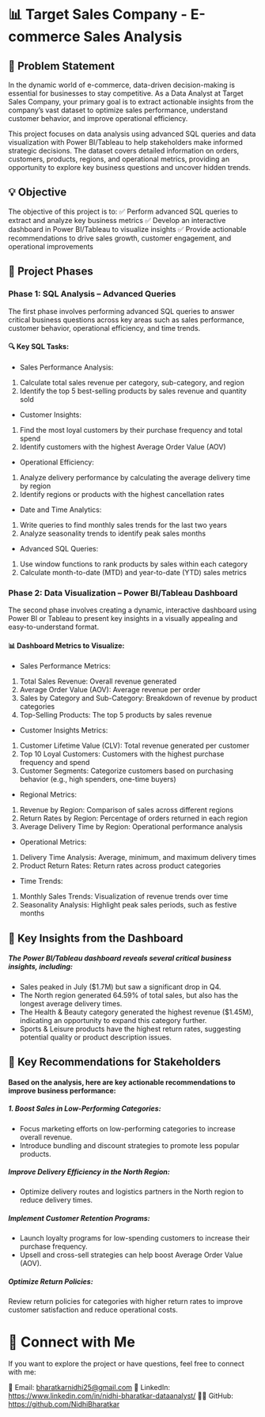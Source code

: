 # 📊 Target Sales Company - E-commerce Sales Analysis
## 📝 Problem Statement
In the dynamic world of e-commerce, data-driven decision-making is essential for businesses to stay competitive. As a Data Analyst at Target Sales Company, your primary goal is to extract actionable insights from the company’s vast dataset to optimize sales performance, understand customer behavior, and improve operational efficiency.

This project focuses on data analysis using advanced SQL queries and data visualization with Power BI/Tableau to help stakeholders make informed strategic decisions. The dataset covers detailed information on orders, customers, products, regions, and operational metrics, providing an opportunity to explore key business questions and uncover hidden trends.

## 💡 Objective
The objective of this project is to:
✅ Perform advanced SQL queries to extract and analyze key business metrics
✅ Develop an interactive dashboard in Power BI/Tableau to visualize insights
✅ Provide actionable recommendations to drive sales growth, customer engagement, and operational improvements

## 🚀 Project Phases
### Phase 1: SQL Analysis – Advanced Queries
The first phase involves performing advanced SQL queries to answer critical business questions across key areas such as sales performance, customer behavior, operational efficiency, and time trends.

#### 🔍 Key SQL Tasks:
* Sales Performance Analysis:

1. Calculate total sales revenue per category, sub-category, and region
2. Identify the top 5 best-selling products by sales revenue and quantity sold
* Customer Insights:

1. Find the most loyal customers by their purchase frequency and total spend
2. Identify customers with the highest Average Order Value (AOV)
* Operational Efficiency:

1. Analyze delivery performance by calculating the average delivery time by region
2. Identify regions or products with the highest cancellation rates
* Date and Time Analytics:

1. Write queries to find monthly sales trends for the last two years
2. Analyze seasonality trends to identify peak sales months
* Advanced SQL Queries:

1. Use window functions to rank products by sales within each category
2. Calculate month-to-date (MTD) and year-to-date (YTD) sales metrics
### Phase 2: Data Visualization – Power BI/Tableau Dashboard
The second phase involves creating a dynamic, interactive dashboard using Power BI or Tableau to present key insights in a visually appealing and easy-to-understand format.

#### 📊 Dashboard Metrics to Visualize:
* Sales Performance Metrics:

1. Total Sales Revenue: Overall revenue generated
2. Average Order Value (AOV): Average revenue per order
3. Sales by Category and Sub-Category: Breakdown of revenue by product categories
4. Top-Selling Products: The top 5 products by sales revenue
* Customer Insights Metrics:

1. Customer Lifetime Value (CLV): Total revenue generated per customer
2. Top 10 Loyal Customers: Customers with the highest purchase frequency and spend
3. Customer Segments: Categorize customers based on purchasing behavior (e.g., high spenders, one-time buyers)
* Regional Metrics:

1. Revenue by Region: Comparison of sales across different regions
2. Return Rates by Region: Percentage of orders returned in each region
3. Average Delivery Time by Region: Operational performance analysis
* Operational Metrics:

1. Delivery Time Analysis: Average, minimum, and maximum delivery times
2. Product Return Rates: Return rates across product categories
* Time Trends:

1. Monthly Sales Trends: Visualization of revenue trends over time
2. Seasonality Analysis: Highlight peak sales periods, such as festive months
## 🔎 Key Insights from the Dashboard
##### The Power BI/Tableau dashboard reveals several critical business insights, including:

* Sales peaked in July ($1.7M) but saw a significant drop in Q4.
* The North region generated 64.59% of total sales, but also has the longest average delivery times.
* The Health & Beauty category generated the highest revenue ($1.45M), indicating an opportunity to expand this category further.
* Sports & Leisure products have the highest return rates, suggesting potential quality or product description issues.
## 📌 Key Recommendations for Stakeholders
#### Based on the analysis, here are key actionable recommendations to improve business performance:

##### 1. Boost Sales in Low-Performing Categories:

* Focus marketing efforts on low-performing categories to increase overall revenue.
* Introduce bundling and discount strategies to promote less popular products.
##### Improve Delivery Efficiency in the North Region:

* Optimize delivery routes and logistics partners in the North region to reduce delivery times.
##### Implement Customer Retention Programs:

* Launch loyalty programs for low-spending customers to increase their purchase frequency.
* Upsell and cross-sell strategies can help boost Average Order Value (AOV).
##### Optimize Return Policies:

Review return policies for categories with higher return rates to improve customer satisfaction and reduce operational costs.
# 📧 Connect with Me
If you want to explore the project or have questions, feel free to connect with me:

📧 Email: bharatkarnidhi25@gmail.com 💼 LinkedIn: https://www.linkedin.com/in/nidhi-bharatkar-dataanalyst/ 👨‍💻 GitHub: https://github.com/NidhiBharatkar 
